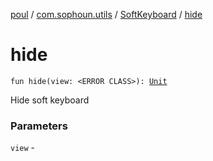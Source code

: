[poul](../../index.md) / [com.sophoun.utils](../index.md) / [SoftKeyboard](index.md) / [hide](./hide.md)

# hide

`fun hide(view: <ERROR CLASS>): `[`Unit`](https://kotlinlang.org/api/latest/jvm/stdlib/kotlin/-unit/index.html)

Hide soft keyboard

### Parameters

`view` - 